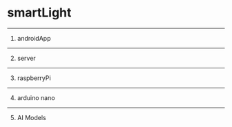# smartLight
-----
1. androidApp
-----
2. server
-----
3. raspberryPi
-----
4. arduino nano
-----
5. AI Models

